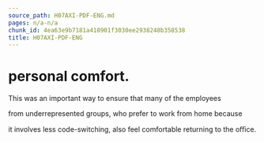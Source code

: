 ```yaml
---
source_path: H07AXI-PDF-ENG.md
pages: n/a-n/a
chunk_id: 4ea63e9b7181a410901f3030ee2938248b358538
title: H07AXI-PDF-ENG
---
```

# personal comfort.

This was an important way to ensure that many of the employees

from underrepresented groups, who prefer to work from home because

it involves less code-switching, also feel comfortable returning to the oﬃce.
